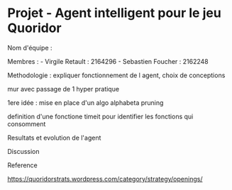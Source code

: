 Projet - Agent intelligent pour le jeu Quoridor
===

Nom d'équipe : 

Membres :
    - Virgile Retault : 2164296
    - Sebastien Foucher : 2162248

Methodologie :
expliquer fonctionnement de l agent, choix de conceptions

mur avec passage de 1 hyper pratique

1ere idée : mise en place d'un algo alphabeta pruning

definition d'une fonctione timeit pour identifier les fonctions qui consomment


Resultats et evolution de l'agent

Discussion

Reference

https://quoridorstrats.wordpress.com/category/strategy/openings/